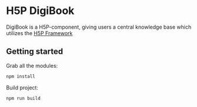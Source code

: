 # H5P DigiBook

DigiBook is a H5P-component, giving users a central knowledge base which utilizes the [H5P Framework](https://github.com/h5p)

## Getting started

Grab all the modules:

```bash
npm install
```

Build project:

```bash
npm run build
```